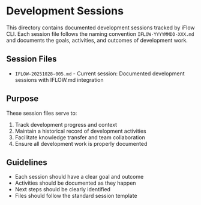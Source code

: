 # Development Sessions

This directory contains documented development sessions tracked by iFlow CLI. Each session file follows the naming convention `IFLOW-YYYYMMDD-XXX.md` and documents the goals, activities, and outcomes of development work.

## Session Files
- `IFLOW-20251028-005.md` - Current session: Documented development sessions with IFLOW.md integration

## Purpose
These session files serve to:
1. Track development progress and context
2. Maintain a historical record of development activities
3. Facilitate knowledge transfer and team collaboration
4. Ensure all development work is properly documented

## Guidelines
- Each session should have a clear goal and outcome
- Activities should be documented as they happen
- Next steps should be clearly identified
- Files should follow the standard session template